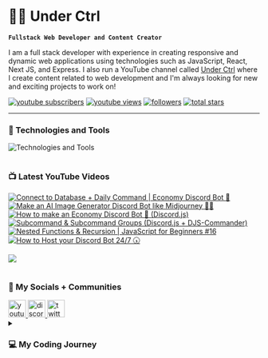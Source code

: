 # 👨‍💻 Under Ctrl

**`Fullstack Web Developer and Content Creator`**

I am a full stack developer with experience in creating responsive and dynamic web applications using technologies such as JavaScript, React, Next JS, and Express. I also run a YouTube channel called [Under Ctrl](https://youtube.com/@underctrl) where I create content related to web development and I'm always looking for new and exciting projects to work on!

<p align="left">
      <a href="https://www.youtube.com/@underctrl?sub_confirmation=1">
         <img alt="youtube subscribers" title="Subscribe" src="https://custom-icon-badges.demolab.com/youtube/channel/subscribers/UCz9RBZbD1JqTGUvs0GPUtrQ?color=%23E05D44&label=SUBSCRIBE&logo=video&logoColor=white&style=for-the-badge&labelColor=CE4630"/></a> 
      <a href="https://www.youtube.com/@underctrl/videos">
         <img alt="youtube views" title="YouTube Views" src="https://custom-icon-badges.demolab.com/youtube/channel/views/UCz9RBZbD1JqTGUvs0GPUtrQ?color=%23E1AD0E&logo=eye&logoColor=white&style=for-the-badge&labelColor=C79600"/></a> 
      <a href="https://github.com/notunderctrl?tab=followers">
         <img alt="followers" title="Follow me" src="https://custom-icon-badges.demolab.com/github/followers/notunderctrl?color=236ad3&labelColor=1155ba&style=for-the-badge&logo=person-add&label=Follow&logoColor=white"/></a>
      <a href="https://github.com/notunderctrl?tab=repositories&sort=stargazers">
         <img alt="total stars" title="Total stars on GitHub" src="https://custom-icon-badges.demolab.com/github/stars/notunderctrl?color=55960c&style=for-the-badge&labelColor=488207&logo=star"/></a>
</p>
   
---

### 🧰 Technologies and Tools

<div>
  <img src="https://skillicons.dev/icons?i=vscode,html,css,scss,js,nodejs,mongodb,express,git,react,next,ts,tailwind" alt="Technologies and Tools" />
</div>

#

### 📺 Latest YouTube Videos

 <!-- BEGIN YOUTUBE-CARDS -->
[![Connect to Database + Daily Command | Economy Discord Bot 🤖](https://ytcards.demolab.com/?id=SJZoajkxDA8&title=Connect+to+Database+%2B+Daily+Command+%7C+Economy+Discord+Bot+%F0%9F%A4%96&lang=en&timestamp=1684332026&background_color=%230d1117&title_color=%23ffffff&stats_color=%23dedede&width=250 "Connect to Database + Daily Command | Economy Discord Bot 🤖")](https://www.youtube.com/watch?v=SJZoajkxDA8)
[![Make an AI Image Generator Discord Bot like Midjourney 🎨🤖](https://ytcards.demolab.com/?id=Nu-1o3rEDww&title=Make+an+AI+Image+Generator+Discord+Bot+like+Midjourney+%F0%9F%8E%A8%F0%9F%A4%96&lang=en&timestamp=1682949607&background_color=%230d1117&title_color=%23ffffff&stats_color=%23dedede&width=250 "Make an AI Image Generator Discord Bot like Midjourney 🎨🤖")](https://www.youtube.com/watch?v=Nu-1o3rEDww)
[![How to make an Economy Discord Bot 🤖 (Discord.js)](https://ytcards.demolab.com/?id=ho7qwPCyFYw&title=How+to+make+an+Economy+Discord+Bot+%F0%9F%A4%96+%28Discord.js%29&lang=en&timestamp=1682431927&background_color=%230d1117&title_color=%23ffffff&stats_color=%23dedede&width=250 "How to make an Economy Discord Bot 🤖 (Discord.js)")](https://www.youtube.com/watch?v=ho7qwPCyFYw)
[![Subcommand & Subcommand Groups (Discord.js + DJS-Commander)](https://ytcards.demolab.com/?id=skN-0VU8QJ8&title=Subcommand+%26+Subcommand+Groups+%28Discord.js+%2B+DJS-Commander%29&lang=en&timestamp=1681150734&background_color=%230d1117&title_color=%23ffffff&stats_color=%23dedede&width=250 "Subcommand & Subcommand Groups (Discord.js + DJS-Commander)")](https://www.youtube.com/watch?v=skN-0VU8QJ8)
[![Nested Functions & Recursion | JavaScript for Beginners #16](https://ytcards.demolab.com/?id=9-9GjLKE5zg&title=Nested+Functions+%26+Recursion+%7C+JavaScript+for+Beginners+%2316&lang=en&timestamp=1680879607&background_color=%230d1117&title_color=%23ffffff&stats_color=%23dedede&width=250 "Nested Functions & Recursion | JavaScript for Beginners #16")](https://www.youtube.com/watch?v=9-9GjLKE5zg)
[![How to Host your Discord Bot 24/7 🕠](https://ytcards.demolab.com/?id=f7KjJQVcogY&title=How+to+Host+your+Discord+Bot+24%2F7+%F0%9F%95%A0&lang=en&timestamp=1680271374&background_color=%230d1117&title_color=%23ffffff&stats_color=%23dedede&width=250 "How to Host your Discord Bot 24/7 🕠")](https://www.youtube.com/watch?v=f7KjJQVcogY)
<!-- END YOUTUBE-CARDS -->

[<img src="https://custom-icon-badges.demolab.com/badge/-Subscribe%20For%20More-red?style=for-the-badge&logo=video&logoColor=white"/>](https://www.youtube.com/@underctrl?sub_confirmation=1)

#

###  💬 My Socials + Communities

<div>
  <a href="https://youtube.com/@underctrl" target="_blank">
    <img src="https://img.shields.io/static/v1?message=Youtube&logo=youtube&label=&color=FF0000&logoColor=white&labelColor=&style=for-the-badge" height="35" alt="youtube logo"  />
  </a>
  <a href="https://discord.underctrl.io" target="_blank">
    <img src="https://img.shields.io/static/v1?message=Discord&logo=discord&label=&color=7289DA&logoColor=white&labelColor=&style=for-the-badge" height="35" alt="discord logo"  />
  </a>
  <a href="https://twitter.com/notunderctrl" target="_blank">
    <img src="https://img.shields.io/static/v1?message=Twitter&logo=twitter&label=&color=1DA1F2&logoColor=white&labelColor=&style=for-the-badge" height="35" alt="twitter logo"  />
  </a>
</div>

<details>
 <summary><h3>💻 My Coding Journey</h3></summary>
I got into coding in 2020, when Discord released the verified bot developer badge. I was intrigued by the idea of creating my own custom bot for the platform, so I decided to give it a try. I had no prior experience in coding, but I thought I might as well give it a shot.
<br>
<br>
I dove headfirst into Node.js and began working on my first discord bot. I encountered many challenges along the way since it was my first time coding, but I eventually got my bot up and running with some 10-15 commands. With the help of a few online friends I managed to get my bot added in a decent number of servers. However, just as I was about to apply for the verified bot developer badge, Discord removed the option altogether.
<br>
<br>
Despite this setback, I was still fascinated by the idea of creating my own web applications. I began to explore other areas of web development, and soon discovered the world of front-end web development. I learned HTML, CSS, and JavaScript, and began recreating webpages.
<br>
<br>
As my skills and knowledge grew, I started to delve deeper into web development, and eventually began building full-stack web applications. I found coding to be challenging, but also extremely rewarding. I loved the feeling of creating something from scratch, and watching it come to life.
<br>
<br>
I continue to work on my coding skills, and I am excited to see where this journey will take me. I am grateful for the opportunity to share my work on Github, and I hope to inspire others to explore the world of coding as well.
